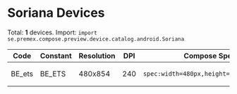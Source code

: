 # Soriana Devices

Total: **1** devices. Import: `import se.premex.compose.preview.device.catalog.android.Soriana`

| Code | Constant | Resolution | DPI | Compose Spec | Preview Usage |
|------|----------|------------|-----|-------------|---------------|
| BE_ets | BE_ETS | 480x854 | 240 | `spec:width=480px,height=854px,dpi=240` | `@Preview(device = Soriana.BE_ETS)` |

<!-- Generated automatically. Do not edit manually. -->
